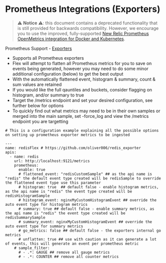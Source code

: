 # Prometheus Integrations (Exporters)

> ⚠️ **Notice** ⚠️: this document contains a deprecated functionality that is still
> provided for backwards compatibility. However, we encourage you to
> use the improved, fully-supported [New Relic Prometheus OpenMetrics integration for Docker and Kubernetes](https://docs.newrelic.com/docs/integrations/prometheus-integrations). 

Prometheus Support - [Exporters](https://prometheus.io/docs/instrumenting/exporters/)

- Supports all Prometheus exporters
- Flex will attempt to flatten all Prometheus metrics for you to save on events being generated, however you may need to do some minor additional configuration (below) to get the best output
- With the automatically flattened event, histogram & summary, count & sum values are retained
- If you would like the full qauntiles and buckets, consider flagging on histogram, and/or summary to true
- Target the /metrics endpoint and set your desired configuration, see further below for options
- To quickly find out what metrics may need to be in their own samples or merged into the main sample, set -force_log and view the /metrics endpoint you are targetting

```
# This is a configuration example explaining all the possible options on setting up prometheus exporter metrics to be ingested

---
name: redisFlex # https://github.com/oliver006/redis_exporter
apis: 
  - name: redis
    url: http://localhost:9121/metrics 
    prometheus: 
      enable: true
      # flattened_event: "redisCustomSample" ## as the api name is "redis" the default event type created will be redisSample to override the flattened event type use this parameter 
      # histogram: true  ## default false - enable histogram metrics, as the api name is "redis" the event type created will be redisHistogramSample
      # histogram_event: nginxMyCustomHistogramEvent ## override the auto event type for histogram metrics
      # summary: true ## default false - enable summary metrics, as the api name is "redis" the event type created will be redisSummarySample
      # summary_event: nginxMyCustomHistogramEvent ## override the auto event type for summary metrics
      # go_metrics: false ## default false - the exporters internal go metrics
      # unflatten: true ## use with caution as it can generate a lot of events, this will generate an event per prometheus metric
    # sample_filter:
      # - .*: GAUGE ## remove all gauge metrics
      # - .*: COUNTER ## remove all counter metrics
```
